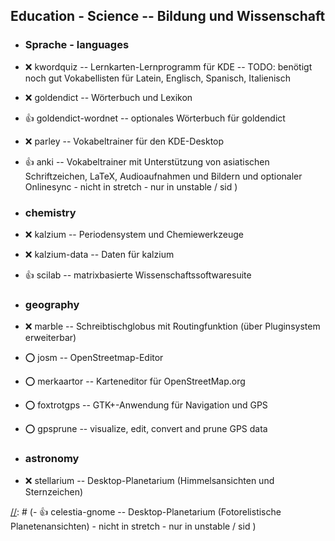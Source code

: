 ##  Education - Science  --  Bildung und Wissenschaft

- ###  Sprache - languages

- :x:  kwordquiz  --	Lernkarten-Lernprogramm für KDE -- TODO: benötigt noch gut Vokabellisten für Latein, Englisch, Spanisch, Italienisch
- :x:  goldendict  --	Wörterbuch und Lexikon
- :+1:  goldendict-wordnet  -- optionales Wörterbuch für goldendict

[//]: # (- :o:  openteacher  -- eine weitere Sprachlernsoftware - nicht in stretch - nur in unstable / sid)
- :x:  parley  --	Vokabeltrainer für den KDE-Desktop

- :+1:  anki  -- Vokabeltrainer mit Unterstützung von asiatischen Schriftzeichen, LaTeX, Audioaufnahmen und Bildern und optionaler Onlinesync - nicht in stretch - nur in unstable / sid )

- ###  chemistry

- :x:  kalzium  --	Periodensystem und Chemiewerkzeuge
- :x:  kalzium-data  -- Daten für kalzium
- :+1:  scilab  --	matrixbasierte Wissenschaftssoftwaresuite

- ###  geography

- :x:  marble  --	Schreibtischglobus mit Routingfunktion (über Pluginsystem erweiterbar)
- :o:  josm  --		OpenStreetmap-Editor

- :o:  merkaartor  -- Karteneditor für OpenStreetMap.org
- :o:  foxtrotgps  -- GTK+-Anwendung für Navigation und GPS
- :o:  gpsprune  --   visualize, edit, convert and prune GPS data

- ###  astronomy

[//]: # (Dies zieht mit stellarium-data eine 112 MB großes Paket als Abhängigkeit nach)
- :x:  stellarium  -- Desktop-Planetarium (Himmelsansichten und Sternzeichen)

[//]: # (- :+1:  celestia-gnome  -- Desktop-Planetarium (Fotorelistische Planetenansichten) - nicht in stretch - nur in unstable / sid )

